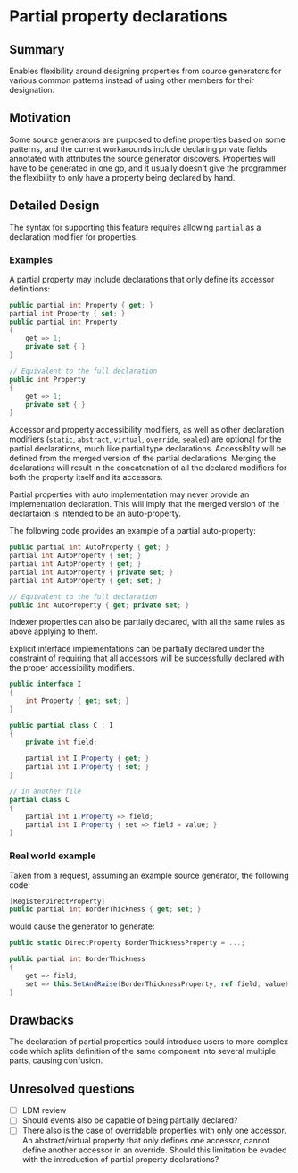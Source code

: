# Partial property declarations

## Summary

Enables flexibility around designing properties from source generators for various common patterns instead of using other members for their designation.

## Motivation

Some source generators are purposed to define properties based on some patterns, and the current workarounds include declaring private fields annotated with attributes the source generator discovers. Properties will have to be generated in one go, and it usually doesn't give the programmer the flexibility to only have a property being declared by hand.

## Detailed Design

The syntax for supporting this feature requires allowing `partial` as a declaration modifier for properties.

### Examples

A partial property may include declarations that only define its accessor definitions:
```csharp
public partial int Property { get; }
partial int Property { set; }
public partial int Property
{
    get => 1;
    private set { }
}

// Equivalent to the full declaration
public int Property
{
    get => 1;
    private set { }
}
```

Accessor and property accessibility modifiers, as well as other declaration modifiers (`static`, `abstract`, `virtual`, `override`, `sealed`) are optional for the partial declarations, much like partial type declarations. Accessiblity will be defined from the merged version of the partial declarations. Merging the declarations will result in the concatenation of all the declared modifiers for both the property itself and its accessors.

Partial properties with auto implementation may never provide an implementation declaration. This will imply that the merged version of the declartaion is intended to be an auto-property.

The following code provides an example of a partial auto-property:

```csharp
public partial int AutoProperty { get; }
partial int AutoProperty { set; }
partial int AutoProperty { get; }
partial int AutoProperty { private set; }
partial int AutoProperty { get; set; }

// Equivalent to the full declaration
public int AutoProperty { get; private set; }
```

Indexer properties can also be partially declared, with all the same rules as above applying to them.

Explicit interface implementations can be partially declared under the constraint of requiring that all accessors will be successfully declared with the proper accessibility modifiers.

```csharp
public interface I
{
    int Property { get; set; }
}

public partial class C : I
{
    private int field;
    
    partial int I.Property { get; }
    partial int I.Property { set; }
}

// in another file
partial class C
{
    partial int I.Property => field;
    partial int I.Property { set => field = value; }
}
```

### Real world example

Taken from a request, assuming an example source generator, the following code:
```csharp
[RegisterDirectProperty]
public partial int BorderThickness { get; set; }
```

would cause the generator to generate:

```csharp
public static DirectProperty BorderThicknessProperty = ...;

public partial int BorderThickness
{
    get => field;
    set => this.SetAndRaise(BorderThicknessProperty, ref field, value)
}
```

## Drawbacks

The declaration of partial properties could introduce users to more complex code which splits definition of the same component into several multiple parts, causing confusion.

## Unresolved questions

- [ ] LDM review
- [ ] Should events also be capable of being partially declared?
- [ ] There also is the case of overridable properties with only one accessor. An abstract/virtual property that only defines one accessor, cannot define another accessor in an override. Should this limitation be evaded with the introduction of partial property declarations?

